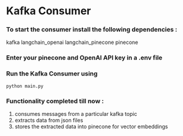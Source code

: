 

# Kafka Consumer 



### To start the consumer install the following dependencies : 
kafka
langchain_openai
langchain_pinecone
pinecone



### Enter your pinecone and OpenAI API key in a .env file 


### Run the Kafka Consumer using 
```
python main.py
```

### Functionality completed till now : 


1) consumes messages from a particular kafka topic 
2) extracts data from json files 
3) stores the extracted data into pinecone for vector embeddings 




